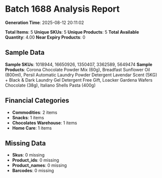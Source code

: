 # Batch 1688 Analysis Report

**Generation Time**: 2025-08-12 20:11:02

**Total Items**: 5
**Unique SKUs**: 5
**Unique Products**: 5
**Total Available Quantity**: 4.00
**Near Expiry Products**: 0

## Sample Data
**Sample SKUs**: 1018944, 16650926, 1350407, 3362589, 5649474
**Sample Products**: Corona Chocolate Powder Mix (60g), Breadfast Sunflower Oil (800ml), Persil Automatic Laundry Powder Detergent Lavendar Scent (5KG) + Black & Dark Laundry Gel Detergent Free Gift, Loacker Gardena Wafers Chocolate (38g), Italiano Shells Pasta (400g)

## Financial Categories
- **Commodities**: 2 items
- **Snacks**: 1 items
- **Chocolates Warehouse**: 1 items
- **Home Care**: 1 items

## Missing Data
- **Skus**: 0 missing
- **Product_ids**: 0 missing
- **Product_names**: 0 missing
- **Barcodes**: 0 missing
